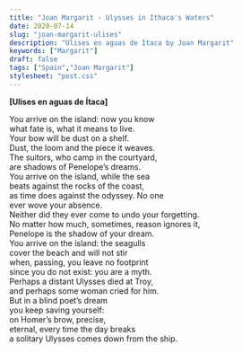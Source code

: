 ```yaml
---
title: "Joan Margarit - Ulysses in Ithaca's Waters"
date: 2020-07-14
slug: "joan-margarit-ulises"
description: "Ulises en aguas de Ítaca by Joan Margarit"
keywords: ["Margarit"]
draft: false
tags: ["Spain","Joan Margarit"]
stylesheet: "post.css"
---
```


**[Ulises en aguas de Ítaca]**

You arrive on the island: now you know  
what fate is, what it means to live.  
Your bow will be dust on a shelf.  
Dust, the loom and the piece it weaves.  
The suitors, who camp in the courtyard,  
are shadows of Penelope’s dreams.  
You arrive on the island, while the sea  
beats against the rocks of the coast,  
as time does against the odyssey. No one  
ever wove your absence.  
Neither did they ever come to undo your forgetting.  
No matter how much, sometimes, reason ignores it,  
Penelope is the shadow of your dream.  
You arrive on the island: the seagulls  
cover the beach and will not stir  
when, passing, you leave no footprint  
since you do not exist: you are a myth.  
Perhaps a distant Ulysses died at Troy,  
and perhaps some woman cried for him.  
But in a blind poet’s dream  
you keep saving yourself:  
on Homer’s brow, precise,  
eternal, every time the day breaks  
a solitary Ulysses comes down from the ship.  